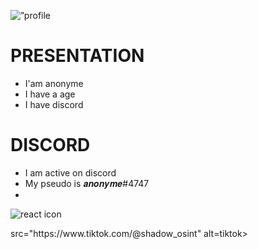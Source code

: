 <p align=”center”>
<img width=”150" height=”150" src="https://avatars.githubusercontent.com/u/116027312?s=400&u=83f1e1511eb1fa417a6aed1d039ea198484d4385&v=4" alt=”profile picture”> </p>

# PRESENTATION
- I'am anonyme
- I have a age
- I have discord

# DISCORD
- I am active on discord
- My pseudo is 𝒂𝒏𝒐𝒏𝒚𝒎𝒆#4747
- 

![react icon](https://img.shields.io/badge/Code-React-informational?style=flat&logo=react&color=61DAFB) 
<p align=”center”> src="https://www.tiktok.com/@shadow_osint" alt=tiktok> </p>
                                                                                                                          
                                                                                                                          
